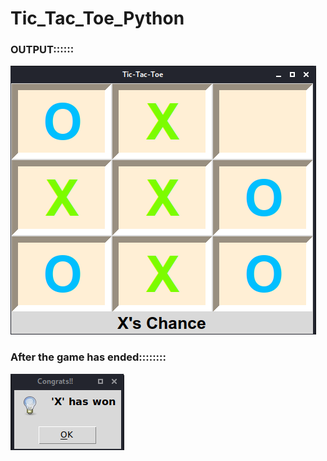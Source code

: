 # Tic_Tac_Toe_Python
### OUTPUT::::::

![Screenshot](tic.png)

### After the game has ended::::::::
![Screenshot](tic_2.png)
